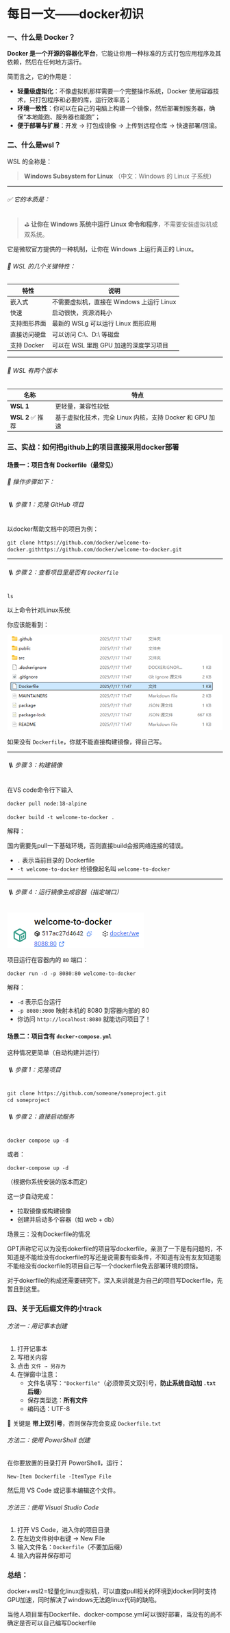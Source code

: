 # 每日一文——docker初识

### 一、什么是 Docker？

**Docker 是一个开源的容器化平台**，它能让你用一种标准的方式打包应用程序及其依赖，然后在任何地方运行。

简而言之，它的作用是：

- **轻量级虚拟化**：不像虚拟机那样需要一个完整操作系统，Docker 使用容器技术，只打包程序和必要的库，运行效率高；
- **环境一致性**：你可以在自己的电脑上构建一个镜像，然后部署到服务器，确保“本地能跑、服务器也能跑”；
- **便于部署与扩展**：开发 → 打包成镜像 → 上传到远程仓库 → 快速部署/回滚。

### 二、什么是wsl？

WSL 的全称是：

> **Windows Subsystem for Linux**
>  （中文：Windows 的 Linux 子系统）

------

###### ✅ 它的本质是：

> ⛳ **让你在 Windows 系统中运行 Linux 命令和程序**，不需要安装虚拟机或双系统。

它是微软官方提供的一种机制，让你在 Windows 上运行真正的 Linux。

###### 🧱 WSL 的几个关键特性：

| 特性         | 说明                                      |
| ------------ | ----------------------------------------- |
| 嵌入式       | 不需要虚拟机，直接在 Windows 上运行 Linux |
| 快速         | 启动很快，资源消耗小                      |
| 支持图形界面 | 最新的 WSLg 可以运行 Linux 图形应用       |
| 直接访问硬盘 | 可以访问 C:\、D:\ 等磁盘                  |
| 支持 Docker  | 可以在 WSL 里跑 GPU 加速的深度学习项目    |

------

###### 🧬 WSL 有两个版本

| 名称             | 特点                                                     |
| ---------------- | -------------------------------------------------------- |
| **WSL 1**        | 更轻量，兼容性较低                                       |
| **WSL 2** ✅ 推荐 | 基于虚拟化技术，完全 Linux 内核，支持 Docker 和 GPU 加速 |

### 三、实战：如何把github上的项目直接采用docker部署

#### 场景一：项目含有 Dockerfile（最常见）

###### 🔧 操作步骤如下：

###### 🪜 步骤 1：克隆 GitHub 项目

以docker帮助文档中的项目为例：

```
git clone https://github.com/docker/welcome-to-docker.githttps://github.com/docker/welcome-to-docker.git
```

------

###### 🪜 步骤 2：查看项目里是否有 `Dockerfile`

```
ls
```

以上命令针对Linux系统

你应该能看到：

![image-20250717232002006](https://raw.githubusercontent.com/Arvery/pic-bed/main/img/image-20250717232002006.png)

如果没有 `Dockerfile`，你就不能直接构建镜像，得自己写。

------

###### 🪜 步骤 3：构建镜像

在VS code命令行下输入

```
docker pull node:18-alpine

docker build -t welcome-to-docker .
```

解释：

国内需要先pull一下基础环境，否则直接build会报网络连接的错误。

- `.` 表示当前目录的 Dockerfile
- `-t welcome-to-docker` 给镜像起名叫 `welcome-to-docker`

------

###### 🪜 步骤 4：运行镜像生成容器（指定端口）

![image-20250717232244631](https://raw.githubusercontent.com/Arvery/pic-bed/main/img/image-20250717232244631.png)

项目运行在容器内的 `80` 端口：

```
docker run -d -p 8080:80 welcome-to-docker
```

解释：

- `-d` 表示后台运行
- `-p 8080:3000` 映射本机的 8080 到容器内部的 80
- 你访问 `http://localhost:8080` 就能访问项目了！

#### 场景二：项目含有 `docker-compose.yml`

这种情况更简单（自动构建并运行）

###### 🪜 步骤 1：克隆项目

```
git clone https://github.com/someone/someproject.git
cd someproject
```

###### 🪜 步骤 2：直接启动服务

```
docker compose up -d
```

或者：

```
docker-compose up -d
```

（根据你系统安装的版本而定）

这一步自动完成：

- 拉取镜像或构建镜像
- 创建并启动多个容器（如 web + db）

场景三：没有Dockerfile的情况

GPT声称它可以为没有dokerfile的项目写dockerfile，亲测了一下是有问题的，不知道是不能给没有dockerfile的写还是说需要有些条件，不知道有没有友友知道能不能给没有dockerfile的项目自己写一个dockerfile免去部署环境的烦恼。

对于dokerfile的构成还需要研究下。深入来讲就是为自己的项目写Dockerfile，先暂且到这里。

### 四、关于无后缀文件的小track

###### 方法一：用记事本创建

1. 打开记事本
2. 写相关内容
3. 点击 `文件 → 另存为`
4. 在弹窗中注意：
   - 文件名填写：`"Dockerfile"`（必须带英文双引号，**防止系统自动加 `.txt` 后缀**）
   - 保存类型选：**所有文件**
   - 编码选：UTF-8

📌 关键是 **带上双引号**，否则保存完会变成 `Dockerfile.txt`

###### 方法二：使用 PowerShell 创建

在你要放置的目录打开 PowerShell，运行：

```
New-Item Dockerfile -ItemType File
```

然后用 VS Code 或记事本编辑这个文件。

###### 方法三：使用 Visual Studio Code

1. 打开 VS Code，进入你的项目目录
2. 在左边文件树中右键 → New File
3. 输入文件名：`Dockerfile`（不要加后缀）
4. 输入内容并保存即可

### 总结：

docker+wsl2=轻量化linux虚拟机，可以直接pull相关的环境到docker同时支持GPU加速，同时解决了windows无法跑linux代码的缺陷。

当他人项目里有Dockerfile、docker-compose.yml可以很好部署，当没有的尚不确定是否可以自己编写Dockerfile



